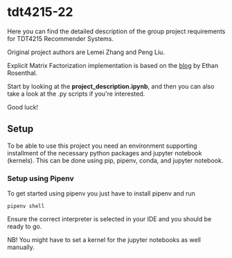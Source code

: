 # tdt4215-22

Here you can find the detailed description of the group project requirements for TDT4215 Recommender Systems.

Original project authors are Lemei Zhang and Peng Liu.

Explicit Matrix Factorization implementation is based on the [blog](https://www.ethanrosenthal.com/2016/01/09/explicit-matrix-factorization-sgd-als/) by Ethan Rosenthal.

Start by looking at the **project_description.ipynb**, and then you can also take a look at the .py scripts if you're interested.

Good luck!

## Setup

To be able to use this project you need an environment supporting installment of the necessary python packages and jupyter notebook (kernels).
This can be done using pip, pipenv, conda, and jupyter notebook.

### Setup using Pipenv

To get started using pipenv you just have to install pipenv and run

`pipenv shell`

Ensure the correct interpreter is selected in your IDE and you should be ready to go.

NB! You might have to set a kernel for the jupyter notebooks as well manually.
